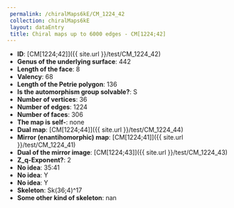 ```yaml
--- 
 permalink: /chiralMaps6kE/CM_1224_42 
 collection: chiralMaps6kE
 layout: dataEntry
 title: Chiral maps up to 6000 edges - CM[1224;42]
---
```


- **ID**: [CM[1224;42]]({{ site.url }}/test/CM_1224_42)
- **Genus of the underlying surface**: 442
- **Length of the face**: 8
- **Valency**: 68
- **Length of the Petrie polygon**: 136
- **Is the automorphism group solvable?**: S
- **Number of vertices**: 36
- **Number of edges**: 1224
- **Number of faces**: 306
- **The map is self-**: none
- **Dual map**: [CM[1224;44]]({{ site.url }}/test/CM_1224_44)
- **Mirror (enantihomorphic) map**: [CM[1224;41]]({{ site.url }}/test/CM_1224_41)
- **Dual of the mirror image**: [CM[1224;43]]({{ site.url }}/test/CM_1224_43)
- **Z_q-Exponent?**: 2
- **No idea**:  35:41
- **No idea**: Y
- **No idea**: Y
- **Skeleton**: Sk(36;4)^17
- **Some other kind of skeleton**: nan
